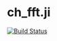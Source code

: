# ch_fft.ji

[![Build Status](https://github.com/Tan-Furukawa/ch_fft.ji.jl/actions/workflows/CI.yml/badge.svg?branch=main)](https://github.com/Tan-Furukawa/ch_fft.ji.jl/actions/workflows/CI.yml?query=branch%3Amain)
